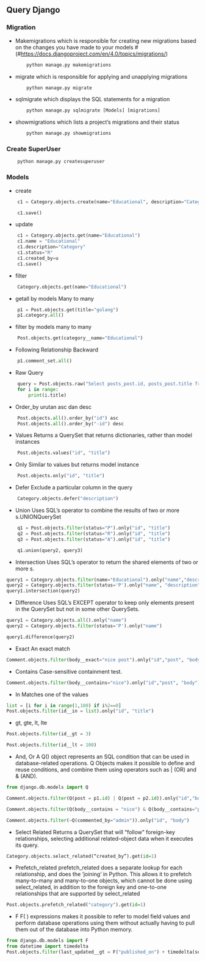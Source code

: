 ## Query Django

### Migration
- Makemigrations
    which is responsible for creating new migrations based on the changes you have made to your models #(#https://docs.djangoproject.com/en/4.0/topics/migrations/)

    ```python
        python manage.py makemigrations
    ```
- migrate
    which is responsible for applying and unapplying migrations

    ```python
        python manage.py migrate
    ```
- sqlmigrate
    which displays the SQL statements for a migration
    ```python
        python manage.py sqlmigrate [Models] [migrations]
    ```
- showmigrations
    which lists a project’s migrations and their status
    ```python
        python manage.py showmigrations
    ```

### Create SuperUser
```python
    python manage.py createsuperuser
```

### Models
- create

```python
    c1 = Category.objects.create(name="Educational", description="Category descritption", created_by=u,status="P")

    c1.save()

```

- update
```python
    c1 = Category.objects.get(name="Educational")
    c1.name = "Educational"
    c1.description="Category"
    c1.status="R"
    c1.created_by=u
    c1.save()
```

- filter
```python
    Category.objects.get(name="Educational")
```

- getall by models Many to many
```python
    p1 = Post.objects.get(title="golang")
    p1.category.all()
```

- filter by models many to many
```python
    Post.objects.get(category__name="Educational")
```

- Following Relationship Backward
```python
    p1.comment_set.all()

```

- Raw Query
```python
    query = Post.objects.raw("Select posts_post.id, posts_post.title from posts_post")
    for i in range:
        print(i.title)
```    
- Order_by
urutan asc dan desc
```python
    Post.objects.all().order_by("id") asc
    Post.objects.all().order_by("-id") desc
```

- Values
Returns a QuerySet that returns dictionaries, rather than model instances
```python
    Post.objects.values("id", "title")
```

- Only
Similar to values but returns model instance
```python
    Post.objects.only("id", "title")

```

- Defer
Exclude a particular column in the query
```python
    Category.objects.defer("description")
```

- Union
Uses SQL’s operator to combine the results of two or more s.UNIONQuerySet
```python
    q1 = Post.objects.filter(status="P").only("id", "title")
    q2 = Post.objects.filter(status="R").only("id", "title")
    q3 = Post.objects.filter(status="A").only("id", "title")

    q1.union(query2, query3)
```

- Intersection
Uses SQL’s operator to return the shared elements of two or more s.
```python
query1 = Category.objects.filter(name="Educational").only("name","description")
query2 = Category.objects.filter(status='P').only("name", "description")
query1.intersection(query2)

```

- Difference
Uses SQL’s EXCEPT operator to keep only elements present in the QuerySet but not in some other QuerySets.

```python
query1 = Category.objects.all().only("name")
query2 = Category.objects.filter(status='P').only("name")

query1.difference(query2)

```

- Exact
An exact match
```python
Comment.objects.filter(body__exact="nice post").only("id","post", "body")
```

- Contains
Case-sensitive containment test.

```python
Comment.objects.filter(body__contains="nice").only("id","post", "body")
```

- In
Matches one of the values

```python
list = [i for i in range(1,100) if i%2==0]
Post.objects.filter(id__in = list).only("id", "title")
```

- gt, gte, lt, lte
```python
Post.objects.filter(id__gt = 3)

Post.objects.filter(id__lt = 100)
```

- And, Or
A Q() object represents an SQL condition that can be used in database-related 
operations. 
Q Objects makes it possible to define and reuse conditions, and combine them using 
operators such as | (OR) and & (AND).

```python
from django.db.models import Q

Comment.objects.filter(Q(post = p1.id) | Q(post = p2.id)).only("id","body")

Comment.objects.filter(Q(body__contains = "nice") & Q(body__contains="post")).only("id","body")

Comment.objects.filter(~Q(commented_by="admin")).only("id", "body")


```

- Select Related
Returns a QuerySet that will “follow” foreign-key relationships, selecting additional related-object data when it executes its query.

```python
Category.objects.select_related(“created_by”).get(id=1)

```

- Prefetch_related
prefetch_related does a separate lookup for each relationship, and does the ‘joining’ in Python. This allows it to prefetch many-to-many and many-to-one objects, which cannot be done using select_related, in addition to the foreign key and one-to-one relationships that are supported by select_related

```python
Post.objects.prefetch_related("category").get(id=1)
```

- F
F( ) expressions makes it possible to refer to model field values and perform database operations using them without actually having to pull them out of the database into Python memory.


```python
from django.db.models import F
from datetime import timedelta
Post.objects.filter(last_updated__gt = F("published_on") + timedelta(seconds=1))

```